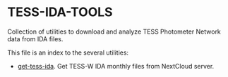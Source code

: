 # TESS-IDA-TOOLS

Collection of utilities to download and analyze TESS Photometer Network data from IDA files.

This file is an index to the several utilities:

* [get-tess-ida](get-tess-ida.md). Get TESS-W IDA monthly files from NextCloud server.
